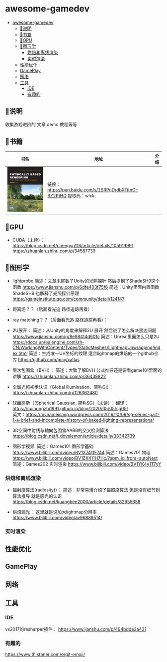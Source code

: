 # awesome-gamedev
<!-- TOC -->

- [awesome-gamedev](#awesome-gamedev)
    - [:loudspeaker:说明](#loudspeaker说明)
    - [:book:书籍](#book书籍)
    - [:rocket:GPU](#rocketgpu)
    - [:mount_fuji:图形学](#mount_fuji图形学)
        - [烘焙和离线渲染](#烘焙和离线渲染)
        - [实时渲染](#实时渲染)
    - [性能优化](#性能优化)
    - [GamePlay](#gameplay)
    - [网络](#网络)
    - [工具](#工具)
        - [IDE](#ide)
        - [有趣的](#有趣的)

<!-- /TOC -->
## :loudspeaker:说明
 收集游戏进阶的 文章 demo 教程等等

## :book:书籍
|书名|地址|介绍|
|-|-|-|
|![](Img/2021-05-18-15-40-48.png)|链接：https://pan.baidu.com/s/1SRPqDrdbXTttnO-6Z2PtHQ 提取码：wlxk ||

## :rocket:GPU
- CUDA（未读）：
https://blog.csdn.net/chengyq116/article/details/105919991
https://zhuanlan.zhihu.com/p/34587739


## :mount_fuji:图形学
- lightprobe
简述：文章末尾数了Unity的光照探针 然后提到了ShadeSH9这个函数
https://www.jianshu.com/p/6dfe403f75f6
简述：Unity里面内置函数ShadeSH9 也解释了光照探针原理
https://gameinstitute.qq.com/community/detail/124147
- 距离场？？（后面看光追 路径追踪再看）：
- ray matching？？（后面看光追 路径追踪再看）：

- 2U展开：
简述：从Unity的角度来解释2U 展开 然后说了怎么解决黑边问题
https://www.jianshu.com/p/8e98414d601c
简述：Unreal里面怎么只是2U
https://docs.unrealengine.com/zh-CN/WorkingWithContent/Types/StaticMeshes/LightmapUnwrapping/index.html
简述：生成唯一UV坐标的纹理 适合lightmap的烘焙的一个github仓库
https://github.com/jpcy/xatlas

- 层次包围盒（BVH）：
简述：大致了解BVH 公式推导还是要看game101里面的讲解
https://zhuanlan.zhihu.com/p/36439822
- 全局光照初步认识（Global illumination，简称GI）：https://zhuanlan.zhihu.com/p/126362480
- 球面高斯（(Spherical Gaussian, 简称SG）（未读）：
翻译：https://cuihongzhi1991.github.io/blog/2020/05/05/sg05/    
英文：https://mynameismjp.wordpress.com/2016/10/09/sg-series-part-1-a-brief-and-incomplete-history-of-baked-lighting-representations/

- 3D空间中射线与轴向包围盒AABB的交叉检测算法
https://blog.csdn.net/i_dovelemon/article/details/38342739

- 图形学视频:
简述：Games101 图形学基础
https://www.bilibili.com/video/BV1X7411F744
简述：Games201 物理
https://www.bilibili.com/video/BV1ZK411H7Hc/?spm_id_from=autoNext
简述：Games202 实时渲染
https://www.bilibili.com/video/BV1YK4y1T7yY

### 烘焙和离线渲染
- 辐射度算法(radiosity)）：
简述：非常易懂介绍了辐照度算法 但是没有细节到算法推导 就是感光的认识
https://blog.csdn.net/kuangben2000/article/details/82955658

- 烘焙漏光：
这里就是说加大lightmap分辨率
https://www.bilibili.com/video/av96889514/
### 实时渲染


## 性能优化

## GamePlay

## 网络

## 工具
### IDE
vs2017的resharper插件：
https://www.jianshu.com/p/494bdde2a431

### 有趣的

https://www.thisfaner.com/o/git-emoji/